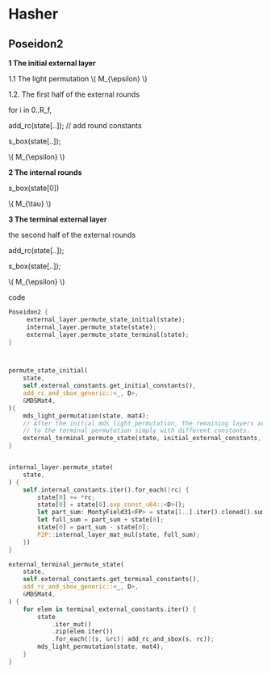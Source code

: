 # Hasher

## Poseidon2


**1 The initial external layer**

1.1 The light permutation
\\( M_{\epsilon} \\)

1.2. The first half of the external rounds


for i in 0..R_f,

add_rc(state[..]); // add round constants

s_box(state[..]);


\\( M_{\epsilon} \\)


**2 The internal rounds**


s_box(state[0])

\\( M_{\tau} \\)


**3 The terminal external layer**

the second half of the external rounds

add_rc(state[..]);

s_box(state[..]);

\\( M_{\epsilon} \\)

code 

```Rust
Poseidon2 {
     external_layer.permute_state_initial(state);
     internal_layer.permute_state(state);
     external_layer.permute_state_terminal(state);
}



permute_state_initial(
    state,
    self.external_constants.get_initial_constants(),
    add_rc_and_sbox_generic::<_, D>,
    &MDSMat4,
){
    mds_light_permutation(state, mat4);
    // After the initial mds_light_permutation, the remaining layers are identical
    // to the terminal permutation simply with different constants.
    external_terminal_permute_state(state, initial_external_constants, add_rc_and_sbox, mat4)
}


internal_layer.permute_state(
    state,
) {
    self.internal_constants.iter().for_each(|rc| {
        state[0] += *rc;
        state[0] = state[0].exp_const_u64::<D>();
        let part_sum: MontyField31<FP> = state[1..].iter().cloned().sum();
        let full_sum = part_sum + state[0];
        state[0] = part_sum - state[0];
        P2P::internal_layer_mat_mul(state, full_sum);
    })
}

external_terminal_permute_state(
    state,
    self.external_constants.get_terminal_constants(),
    add_rc_and_sbox_generic::<_, D>,
    &MDSMat4,
) {
    for elem in terminal_external_constants.iter() {
        state
            .iter_mut()
            .zip(elem.iter())
            .for_each(|(s, &rc)| add_rc_and_sbox(s, rc));
        mds_light_permutation(state, mat4);
    }
}

```
